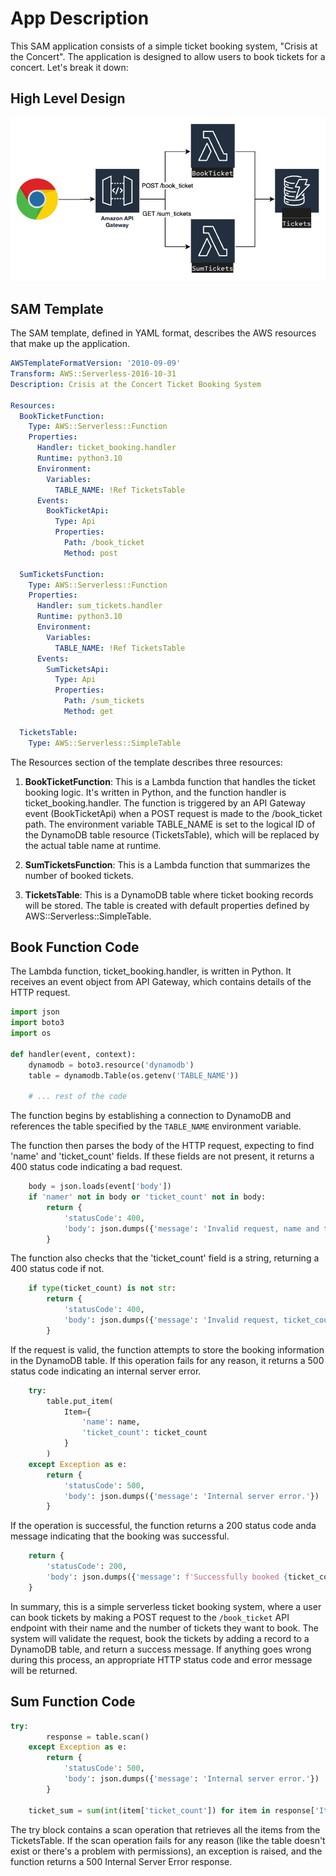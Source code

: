 # App Description
This SAM application consists of a simple ticket booking system, "Crisis at the Concert". The application is designed to allow users to book tickets for a concert. Let's break it down:

## High Level Design
![High level design](../images/workshop-pytest.png)

## SAM Template
The SAM template, defined in YAML format, describes the AWS resources that make up the application.
```yaml linenums="1"
AWSTemplateFormatVersion: '2010-09-09'
Transform: AWS::Serverless-2016-10-31
Description: Crisis at the Concert Ticket Booking System

Resources:
  BookTicketFunction:
    Type: AWS::Serverless::Function 
    Properties:
      Handler: ticket_booking.handler
      Runtime: python3.10
      Environment:
        Variables:
          TABLE_NAME: !Ref TicketsTable
      Events:
        BookTicketApi:
          Type: Api 
          Properties:
            Path: /book_ticket
            Method: post

  SumTicketsFunction:
    Type: AWS::Serverless::Function 
    Properties:
      Handler: sum_tickets.handler
      Runtime: python3.10
      Environment:
        Variables:
          TABLE_NAME: !Ref TicketsTable
      Events:
        SumTicketsApi:
          Type: Api 
          Properties:
            Path: /sum_tickets
            Method: get

  TicketsTable:
    Type: AWS::Serverless::SimpleTable
```

The Resources section of the template describes three resources:

1. **BookTicketFunction**: This is a Lambda function that handles the ticket booking logic. It's written in Python, and the function handler is ticket_booking.handler. The function is triggered by an API Gateway event (BookTicketApi) when a POST request is made to the /book_ticket path. The environment variable TABLE_NAME is set to the logical ID of the DynamoDB table resource (TicketsTable), which will be replaced by the actual table name at runtime.

2. **SumTicketsFunction**: This is a Lambda function that summarizes the number of booked tickets.

3. **TicketsTable**: This is a DynamoDB table where ticket booking records will be stored. The table is created with default properties defined by AWS::Serverless::SimpleTable.

## Book Function Code
The Lambda function, ticket_booking.handler, is written in Python. It receives an event object from API Gateway, which contains details of the HTTP request.

```py linenums="1"
import json
import boto3
import os

def handler(event, context):
    dynamodb = boto3.resource('dynamodb')
    table = dynamodb.Table(os.getenv('TABLE_NAME'))

    # ... rest of the code
```
The function begins by establishing a connection to DynamoDB and references the table specified by the `TABLE_NAME` environment variable.

The function then parses the body of the HTTP request, expecting to find 'name' and 'ticket_count' fields. If these fields are not present, it returns a 400 status code indicating a bad request.
```py linenums="1"
    body = json.loads(event['body'])
    if 'namer' not in body or 'ticket_count' not in body:
        return {
            'statusCode': 400,
            'body': json.dumps({'message': 'Invalid request, name and ticket_count are required.'})
        }
```

The function also checks that the 'ticket_count' field is a string, returning a 400 status code if not.
```py linenums="1"
    if type(ticket_count) is not str:
        return {
            'statusCode': 400,
            'body': json.dumps({'message': 'Invalid request, ticket_count should be a number.'})
        }
```
If the request is valid, the function attempts to store the booking information in the DynamoDB table. If this operation fails for any reason, it returns a 500 status code indicating an internal server error.
```py linenums="1"
    try:
        table.put_item(
            Item={
                'name': name,
                'ticket_count': ticket_count
            }
        )
    except Exception as e:
        return {
            'statusCode': 500,
            'body': json.dumps({'message': 'Internal server error.'})
        }
```
If the operation is successful, the function returns a 200 status code anda message indicating that the booking was successful.
```py linenums="1"
    return {
        'statusCode': 200,
        'body': json.dumps({'message': f'Successfully booked {ticket_count} tickets for {name}.'})
    }
```
In summary, this is a simple serverless ticket booking system, where a user can book tickets by making a POST request to the `/book_ticket` API endpoint with their name and the number of tickets they want to book. The system will validate the request, book the tickets by adding a record to a DynamoDB table, and return a success message. If anything goes wrong during this process, an appropriate HTTP status code and error message will be returned.

## Sum Function Code
```py linenums="1"
try:
        response = table.scan()
    except Exception as e:
        return {
            'statusCode': 500,
            'body': json.dumps({'message': 'Internal server error.'})
        }

    ticket_sum = sum(int(item['ticket_count']) for item in response['Items'])
```
The try block contains a scan operation that retrieves all the items from the TicketsTable. If the scan operation fails for any reason (like the table doesn't exist or there's a problem with permissions), an exception is raised, and the function returns a 500 Internal Server Error response.